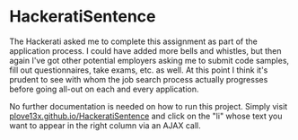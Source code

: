 # HackeratiSentence

The Hackerati asked me to complete this assignment as part of the application process. I could have added more bells and whistles, but then again I've got other potential employers asking me to submit code samples, fill out questionnaires, take exams, etc. as well. At this point I think it's prudent to see with whom the job search process actually progresses before going all-out on each and every application.

No further documentation is needed on how to run this project. Simply visit <a href="http://plove13x.github.io/HackeratiSentence" target="_blank">plove13x.github.io/HackeratiSentence</a> and click on the "li" whose text you want to appear in the right column via an AJAX call.

